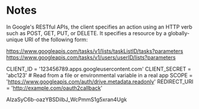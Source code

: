 # Notes

In Google's RESTful APIs, the client specifies an action using an HTTP verb such as POST, GET, PUT, or DELETE. It specifies a resource by a globally-unique URI of the following form:


https://www.googleapis.com/tasks/v1/lists/taskListID/tasks?parameters
https://www.googleapis.com/tasks/v1/users/userID/lists?parameters


CLIENT_ID = '123456789.apps.googleusercontent.com'
CLIENT_SECRET = 'abc123'  # Read from a file or environmental variable in a real app
SCOPE = 'https://www.googleapis.com/auth/drive.metadata.readonly'
REDIRECT_URI = 'http://example.com/oauth2callback'


AIzaSyC6b-oazYBSDilbJ_WcPmmS1g5xran4Ugk